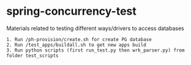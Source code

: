 # spring-concurrency-test
Materials related to testing different ways/drivers to access databases

```
1. Run /ph-provision/create.sh for create PG database
2. Run /test_apps/buildall.sh to get new apps build
3. Run python scripts (first run_test.py then wrk_parser.py) from folder test_scripts
```